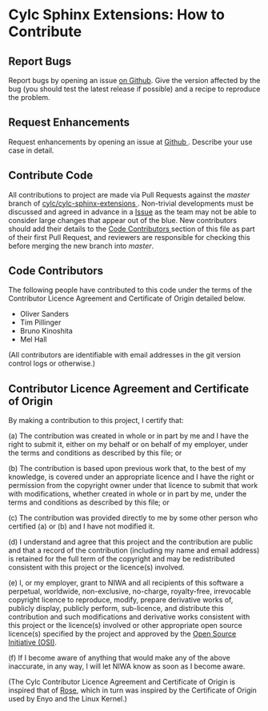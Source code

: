 # Cylc Sphinx Extensions: How to Contribute

## Report Bugs

Report bugs by opening an issue [on 
Github](https://github.com/cylc/cylc-sphinx-extensions/issues). Give the
version affected by the bug (you should test the latest release if possible)
and a recipe to reproduce the problem.

## Request Enhancements

Request enhancements by opening an issue at [Github
](https://github.com/cylc/cylc-sphinx-extensions/issues). Describe your use
case in detail.

## Contribute Code

All contributions to project are made via Pull Requests against the *master*
branch of [cylc/cylc-sphinx-extensions
](https://github.com/cylc/cylc-sphinx-extensions).
Non-trivial developments must be discussed and agreed in advance in a
[Issue](https://github.com/cylc/cylc-sphinx-extensions/issues) as the team may
not be able to consider large changes that appear out of the blue. New
contributors should add their details to the [Code Contributors
](#code-contributors) section of this file as part of their first Pull
Request, and reviewers are responsible for checking this before merging the
new branch into *master*. 

## Code Contributors

The following people have contributed to this code under the terms of
the Contributor Licence Agreement and Certificate of Origin detailed
below.

 - Oliver Sanders
 - Tim Pillinger
 - Bruno Kinoshita
 - Mel Hall

(All contributors are identifiable with email addresses in the git version
control logs or otherwise.)

## Contributor Licence Agreement and Certificate of Origin

By making a contribution to this project, I certify that:

(a) The contribution was created in whole or in part by me and I have
    the right to submit it, either on my behalf or on behalf of my
    employer, under the terms and conditions as described by this file;
    or

(b) The contribution is based upon previous work that, to the best of
    my knowledge, is covered under an appropriate licence and I have
    the right or permission from the copyright owner under that licence
    to submit that work with modifications, whether created in whole or
    in part by me, under the terms and conditions as described by
    this file; or

(c) The contribution was provided directly to me by some other person
    who certified (a) or (b) and I have not modified it.

(d) I understand and agree that this project and the contribution
    are public and that a record of the contribution (including my
    name and email address) is retained for the full term of
    the copyright and may be redistributed consistent with this project
    or the licence(s) involved.

(e) I, or my employer, grant to NIWA and all recipients of
    this software a perpetual, worldwide, non-exclusive, no-charge,
    royalty-free, irrevocable copyright licence to reproduce, modify,
    prepare derivative works of, publicly display, publicly perform,
    sub-licence, and distribute this contribution and such modifications
    and derivative works consistent with this project or the licence(s)
    involved or other appropriate open source licence(s) specified by
    the project and approved by the
    [Open Source Initiative (OSI)](http://www.opensource.org/).

(f) If I become aware of anything that would make any of the above
    inaccurate, in any way, I will let NIWA know as soon as
    I become aware.

(The Cylc Contributor Licence Agreement and Certificate of Origin is
inspired that of [Rose](https://github.com/metomi/rose), which in turn was
inspired by the Certificate of Origin used by Enyo and the Linux Kernel.)
